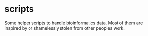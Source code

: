 # scripts

Some helper scripts to handle bioinformatics data. Most of them are inspired by or shamelessly stolen from other peoples work.
